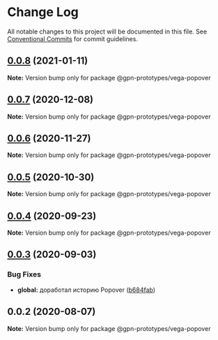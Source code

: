 # Change Log

All notable changes to this project will be documented in this file.
See [Conventional Commits](https://conventionalcommits.org) for commit guidelines.

## [0.0.8](https://github.com/gpn-prototypes/vega-ui/compare/@gpn-prototypes/vega-popover@0.0.7...@gpn-prototypes/vega-popover@0.0.8) (2021-01-11)

**Note:** Version bump only for package @gpn-prototypes/vega-popover





## [0.0.7](https://github.com/gpn-prototypes/vega-ui/compare/@gpn-prototypes/vega-popover@0.0.6...@gpn-prototypes/vega-popover@0.0.7) (2020-12-08)

**Note:** Version bump only for package @gpn-prototypes/vega-popover





## [0.0.6](https://github.com/gpn-prototypes/vega-ui/compare/@gpn-prototypes/vega-popover@0.0.5...@gpn-prototypes/vega-popover@0.0.6) (2020-11-27)

**Note:** Version bump only for package @gpn-prototypes/vega-popover





## [0.0.5](https://github.com/gpn-prototypes/vega-ui/compare/@gpn-prototypes/vega-popover@0.0.4...@gpn-prototypes/vega-popover@0.0.5) (2020-10-30)

**Note:** Version bump only for package @gpn-prototypes/vega-popover





## [0.0.4](https://github.com/gpn-prototypes/vega-ui/compare/@gpn-prototypes/vega-popover@0.0.3...@gpn-prototypes/vega-popover@0.0.4) (2020-09-23)

**Note:** Version bump only for package @gpn-prototypes/vega-popover





## [0.0.3](https://github.com/gpn-prototypes/vega-ui/compare/@gpn-prototypes/vega-popover@0.0.2...@gpn-prototypes/vega-popover@0.0.3) (2020-09-03)


### Bug Fixes

* **global:** доработал историю Popover ([b684fab](https://github.com/gpn-prototypes/vega-ui/commit/b684fab788bfe568e78e017d40770ad5e230a628))





## 0.0.2 (2020-08-07)

**Note:** Version bump only for package @gpn-prototypes/vega-popover
